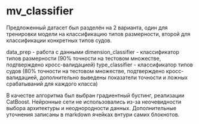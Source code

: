 # mv_classifier

Предложенный датасет был разделён на 2 варианта, один для тренировки модели на классификацию типов размерности, второй для классификации конкретных типов судов.

data_prep - работа с данными
dimension_classifier - классификатор типов размерности (90% точности на тестовом множестве, подтверждено кросс-валидацией)
type_classifier - классификатор типов судов (80% точности на тестовом множестве, подтверждено кросс-валидацией, дополнительно выведены показатели точности и ложных срабатываний для каждого класса)

В качестве алгоритма был выбран градиентный бустинг, реализации CatBoost. Нейронные сети не использовались из-за неочевидности выбора архитектуры и неоднородности данных. Дополнительные уточнения записаны в markdown ячейках внтури самих блокнотов.
